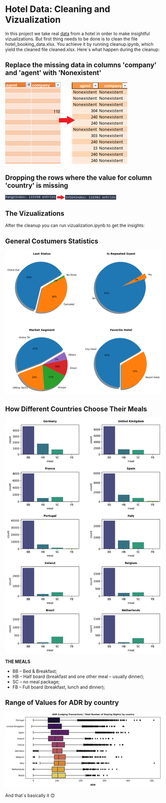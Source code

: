 # Hotel Data: Cleaning and Vizualization

In this project we take real [data](https://www.kaggle.com/jessemostipak/hotel-booking-demand) from a hotel in order to make insightful vizualizations.
But first thing needs to be done is to clean the file hotel_booking_data.xlsx. You achieve it by running cleanup.ipynb, which yield the cleaned file cleaned.xlsx. Here´s what happen during the cleanup:

## Replace the missing data in columns 'company' and 'agent' with 'Nonexistent'

![q1](https://github.com/Rodrigo663/hotel-data/blob/main/assets/change.png)

## Dropping the rows where the value for column 'country' is missing

![q1](https://github.com/Rodrigo663/hotel-data/blob/main/assets/change2.png)

## The Vizualizations

After the cleanup you can run vizualization.ipynb to get the insights:

## General Costumers Statistics 


![pie_chart](https://github.com/Rodrigo663/hotel-data/blob/main/figures/pie_chart.png)


## How Different Countries Choose Their Meals


![count_plot](https://github.com/Rodrigo663/hotel-data/blob/main/figures/count_plot.png)


**THE MEALS**

- BB – Bed & Breakfast;
- HB – Half board (breakfast and one other meal – usually dinner);
- SC – no meal package;
- FB – Full board (breakfast, lunch and dinner);



## Range of Values for ADR by country


![box_plot](https://github.com/Rodrigo663/hotel-data/blob/main/figures/box_plot.png)


And that´s basically it 😊
